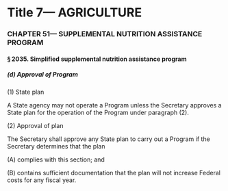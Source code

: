 
# Title 7— AGRICULTURE
### CHAPTER 51— SUPPLEMENTAL NUTRITION ASSISTANCE PROGRAM
#### § 2035. Simplified supplemental nutrition assistance program
##### (d) Approval of Program

(1) State plan

A State agency may not operate a Program unless the Secretary approves a State plan for the operation of the Program under paragraph (2).

(2) Approval of plan

The Secretary shall approve any State plan to carry out a Program if the Secretary determines that the plan

(A) complies with this section; and

(B) contains sufficient documentation that the plan will not increase Federal costs for any fiscal year.
